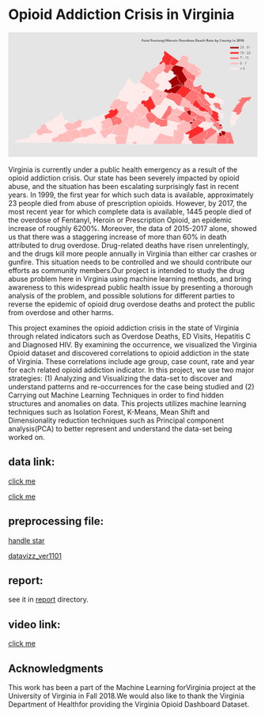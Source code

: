 # Opioid Addiction Crisis in Virginia

![aa](images/choropleth_map.png)

Virginia  is  currently  under  a  public  health  emergency  as a  result  of  the  opioid  addiction  crisis.  Our  state  has  been severely impacted by opioid abuse, and the situation has been escalating  surprisingly  fast  in  recent  years.  In  1999,  the  first year for which such data is available, approximately 23 people died  from  abuse  of  prescription  opioids. However, by 2017, the  most  recent  year  for  which  complete  data is available, 1445 people died of the overdose of Fentanyl, Heroin or Prescription Opioid, an epidemic increase of roughly 6200%. Moreover,  the  data  of  2015-2017  alone,  showed  us  that there  was  a  staggering  increase  of  more  than  60%  in  death attributed  to drug overdose. Drug-related deaths have  risen unrelentingly,  and  the  drugs  kill  more  people  annually  in Virginia than either car crashes or gunfire. This situation needs to  be  controlled and  we  should  contribute  our  efforts  as community members.Our project is intended to study the drug abuse problem here in Virginia using machine learning methods, and bring awareness to this widespread public health issue by presenting a thorough analysis of the problem, and  possible solutions for different parties to reverse the epidemic of opioid drug overdose deaths and protect the public from overdose and other harms.

This  project  examines  the  opioid  addiction  crisis  in  the state  of  Virginia  through  related  indicators  such  as  Overdose Deaths, ED Visits, Hepatitis C and Diagnosed HIV. By examining the occurrence, we visualized the Virginia Opioid dataset and discovered correlations to opioid addiction in the state of Virginia. These correlations include age group, case count, rate and  year  for  each  related  opioid  addiction  indicator.  In  this project,  we  use  two  major  strategies:  (1)  Analyzing  and  Visualizing the data-set to discover and understand patterns and re-occurrences for the case being studied and (2) Carrying out Machine  Learning  Techniques  in  order  to  find  hidden  structures  and  anomalies  on  data.  This  projects  utilizes  machine learning  techniques  such  as  Isolation  Forest,  K-Means, Mean  Shift  and  Dimensionality  reduction  techniques  such as  Principal  component  analysis(PCA)  to  better  represent and understand the data-set being worked on.
## data link:
[click me](http://www.vdh.virginia.gov/content/uploads/sites/110/2018/11/Opioid-Dashboard-Dataset-View.xlsx)

[click me](http://www.vdh.virginia.gov/content/uploads/sites/110/2018/11/Opioid-Dashboard-Dataset-View-Age-Groups.xlsx)
## preprocessing file:
[handle star](https://www.dropbox.com/s/37kgpktnbo0p75u/Opioid_Age_Groups_handle_star.csv?dl=0)


[datavizz_ver1101](https://www.dropbox.com/s/5e327w7txeuqyno/dataset_properties_1101.ipynb?dl=0)

## report:

[view only^_^]: (https://www.overleaf.com/read/nfxmmbhtjngr)

see it in [report](./report) directory.

## video link:
[click me](https://youtu.be/Cq-OQ9UcBRo)


## Acknowledgments

This work  has  been  a  part  of  the  Machine  Learning  forVirginia project at the University of Virginia in Fall 2018.We would also like to thank the Virginia Department of Healthfor providing the Virginia Opioid Dashboard Dataset.
